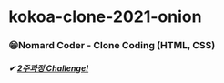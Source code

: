 # kokoa-clone-2021-onion
### 😁Nomard Coder - Clone Coding (HTML, CSS)

##### ✔ [2주과정 Challenge!](https://github.com/YJun1364/kokoa-clone-2021-onion/edit/main/challenge)
